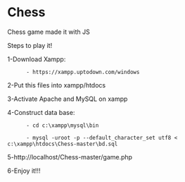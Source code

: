 # Chess
Chess game made it with JS

Steps to play it!

1-Download Xampp:
          
          - https://xampp.uptodown.com/windows

2-Put this files into xampp/htdocs 

3-Activate Apache and MySQL on xampp

4-Construct data base:

          - cd c:\xampp\mysql\bin
          
          - mysql -uroot -p --default_character_set utf8 < c:\xampp\htdocs\Chess-master\bd.sql
          
5-http://localhost/Chess-master/game.php

6-Enjoy it!!!
